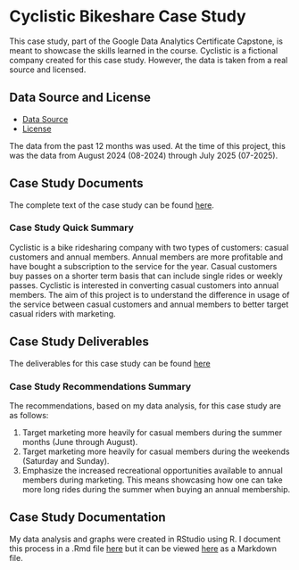 # Cyclistic Bikeshare Case Study
This case study, part of the Google Data Analytics Certificate Capstone, is meant to showcase the skills learned in the course. Cyclistic is a fictional company created for this case study. However, the data is taken from a real source and licensed.

## Data Source and License
* [Data Source](https://divvy-tripdata.s3.amazonaws.com/index.html)
* [License](https://divvybikes.com/data-license-agreement)

The data from the past 12 months was used. At the time of this project, this was the data from August 2024 (08-2024) through July 2025 (07-2025).

## Case Study Documents
The complete text of the case study can be found [here](./Case%20Study%20Information.pdf).

### Case Study Quick Summary
Cyclistic is a bike ridesharing company with two types of customers: casual customers and annual members. Annual members are more profitable and have bought a subscription to the service for the year. Casual customers buy passes on a shorter term basis that can include single rides or weekly passes. Cyclistic is interested in converting casual customers into annual members. The aim of this project is to understand the difference in usage of the service between casual customers and annual members to better target casual riders with marketing.

## Case Study Deliverables
The deliverables for this case study can be found [here](./Case%20Study%20Deliverables.pdf)

### Case Study Recommendations Summary
The recommendations, based on my data analysis, for this case study are as follows:

1. Target marketing more heavily for casual members during the summer months (June through August). 
2. Target marketing more heavily for casual members during the weekends (Saturday and Sunday). 
3. Emphasize the increased recreational opportunities available to annual members during marketing. This means showcasing how one can take more long rides during the summer when buying an annual membership.

## Case Study Documentation
My data analysis and graphs were created in RStudio using R. I document this process in a .Rmd file [here](./Cyclistic%20Case%20Study.Rmd) but it can be viewed [here](./Cyclistic-Case-Study.md) as a Markdown file.